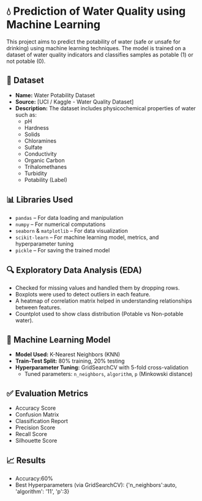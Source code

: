# 💧 Prediction of Water Quality using Machine Learning

This project aims to predict the potability of water (safe or unsafe for drinking) using machine learning techniques.
The model is trained on a dataset of water quality indicators and classifies samples as potable (1) or not potable (0).

## 📂 Dataset

- **Name:** Water Potability Dataset  
- **Source:** [UCI / Kaggle - Water Quality Dataset]  
- **Description:** The dataset includes physicochemical properties of water such as:
  - pH
  - Hardness
  - Solids
  - Chloramines
  - Sulfate
  - Conductivity
  - Organic Carbon
  - Trihalomethanes
  - Turbidity
  - Potability (Label)

## 📊 Libraries Used

- `pandas` – For data loading and manipulation  
- `numpy` – For numerical computations  
- `seaborn` & `matplotlib` – For data visualization  
- `scikit-learn` – For machine learning model, metrics, and hyperparameter tuning  
- `pickle` – For saving the trained model  

## 🔍 Exploratory Data Analysis (EDA)

- Checked for missing values and handled them by dropping rows.
- Boxplots were used to detect outliers in each feature.
- A heatmap of correlation matrix helped in understanding relationships between features.
- Countplot used to show class distribution (Potable vs Non-potable water).

## 🧠 Machine Learning Model

- **Model Used:** K-Nearest Neighbors (KNN)
- **Train-Test Split:** 80% training, 20% testing
- **Hyperparameter Tuning:** GridSearchCV with 5-fold cross-validation  
  - Tuned parameters: `n_neighbors`, `algorithm`, `p` (Minkowski distance)

## ✅ Evaluation Metrics

- Accuracy Score  
- Confusion Matrix  
- Classification Report  
- Precision Score
- Recall Score  
- Silhouette Score

## 📈 Results

- Accuracy:60%
- Best Hyperparameters (via GridSearchCV):
  {'n_neighbors':auto, 'algorithm': '11', 'p':3}

  
